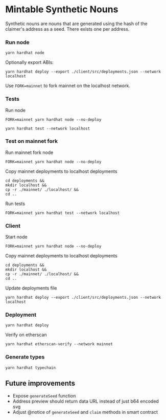 # Mintable Synthetic Nouns

Synthetic nouns are nouns that are generated using the hash of the claimer's address as a seed. There exists one per address.

### Run node

```
yarn hardhat node
```

Optionally export ABIs:

```
yarn hardhat deploy --export ./client/src/deployments.json --network localhost
```

Use `FORK=mainnet` to fork mainnet on the localhost network.

### Tests

Run node

```
FORK=mainnet yarn hardhat node --no-deploy
```

```
yarn hardhat test --network localhost
```

### Test on mainnet fork

Run mainnet fork node

```
FORK=mainnet yarn hardhat node --no-deploy
```

Copy mainnet deployments to localhost deployments

```
cd deployments &&
mkdir localhost &&
cp -r ./mainnet/ ./localhost/ &&
cd ..
```

Run tests

```
FORK=mainnet yarn hardhat test --network localhost
```

### Client

Start node

```
FORK=mainnet yarn hardhat node --no-deploy
```

Copy mainnet deployments to localhost deployments

```
cd deployments &&
mkdir localhost &&
cp -r ./mainnet/ ./localhost/ &&
cd ..
```

Update deployments file

```
yarn hardhat deploy --export ./client/src/deployments.json --network localhost
```

### Deployment

```
yarn hardhat deploy
```

Verify on etherscan

```
yarn hardhat etherscan-verify --network mainnet
```

### Generate types

```
yarn hardhat typechain
```

## Future improvements

- Expose `generateSeed` function
- Address preview should return data URL instead of just b64 encoded svg
- Adjust @notice of `generateSeed` and `claim` methods in smart contract
